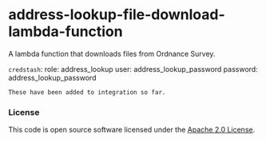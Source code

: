
# address-lookup-file-download-lambda-function

A lambda function that downloads files from Ordnance Survey.

`credstash`:
    role: address_lookup
    user: address_lookup_password
    password: address_lookup_password
    
    These have been added to integration so far.

### License

This code is open source software licensed under the [Apache 2.0 License]("http://www.apache.org/licenses/LICENSE-2.0.html").

